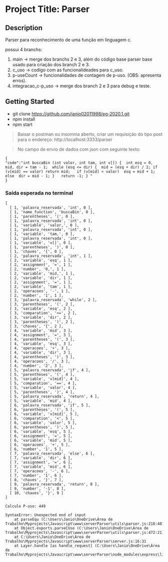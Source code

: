 # Project Title: Parser

## Description

Parser para reconhecimento de uma função em linguagem c.

possui 4 branchs: 

1. main -> merge dos branchs 2 e 3, além do código base parser base usado para criação dos branch 2 e 3.
2. c_uso -> codígo com as funcionalideades para c_uso. 
3. p-useCount -> funcionalidades de contagem de p-uso. (OBS: apresenta erros).
4. integracao_c-p_uso -> merge dos branch 2 e 3 para debug e teste. 

## Getting Started

* git clone https://github.com/janio02011998/eg-2020.1.git
* npm install
* npm start 

>Baixar o postman ou insomnia aberto, criar um requisição do tipo post para o endereço: http://localhost:3333/parser

>No campo de envio de dados com json com seguinte texto: 
```
{
"code":"int buscaBin (int valor, int tam, int v[]) {  int esq = 0, mid, dir = tam - 1;  while (esq <= dir) {  mid = (esq + dir) / 2; if (v[mid] == valor) return mid;   if (v[mid] < valor)  esq = mid + 1;  else  dir = mid - 1; }   return -1; } "
}
```

### Saída esperada no terminal
~~~
[
  [ 1, 'palavra_reservada', 'int', 0 ], 
  [ 1, 'name_function', 'buscaBin', 0 ],
  [ 1, 'parentheses', '(', 0 ],
  [ 1, 'palavra_reservada', 'int', 0 ],
  [ 1, 'variable', 'valor,', 0 ],
  [ 1, 'palavra_reservada', 'int', 0 ],
  [ 1, 'variable', 'tam,', 0 ],
  [ 1, 'palavra_reservada', 'int', 0 ],
  [ 1, 'variable', 'v[]', 0 ],
  [ 1, 'parentheses', ')', 0 ],
  [ 1, 'chaves', '{', 0 ],
  [ 2, 'palavra_reservada', 'int', 1 ],
  [ 2, 'variable', 'esq', 1 ],
  [ 2, 'assignment', '=', 1 ],
  [ 2, 'number', '0,', 1 ],
  [ 2, 'variable', 'mid,', 1 ],
  [ 2, 'variable', 'dir', 1 ],
  [ 2, 'assignment', '=', 1 ],
  [ 2, 'variable', 'tam', 1 ],
  [ 2, 'operacoes', '-', 1 ],
  [ 2, 'number', '1', 1 ],
  [ 3, 'palavra_reservada', 'while', 2 ],
  [ 3, 'parentheses', '(', 2 ],
  [ 3, 'variable', 'esq', 2 ],
  [ 3, 'comparation', '<=', 2 ],
  [ 3, 'variable', 'dir', 2 ],
  [ 3, 'parentheses', ')', 2 ],
  [ 3, 'chaves', '{', 2 ],
  [ 4, 'variable', 'mid', 3 ],
  [ 4, 'assignment', '=', 3 ],
  [ 4, 'parentheses', '(', 3 ],
  [ 4, 'variable', 'esq', 3 ],
  [ 4, 'operacoes', '+', 3 ],
  [ 4, 'variable', 'dir', 3 ],
  [ 4, 'parentheses', ')', 3 ],
  [ 4, 'operacoes', '/', 3 ],
  [ 4, 'number', '2', 3 ],
  [ 5, 'palavra_reservada', 'if', 4 ],
  [ 5, 'parentheses', '(', 4 ],
  [ 5, 'variable', 'v[mid]', 4 ],
  [ 5, 'comparation', '==', 4 ],
  [ 5, 'variable', 'valor', 4 ],
  [ 5, 'parentheses', ')', 4 ],
  [ 5, 'palavra_reservada', 'return', 4 ],
  [ 5, 'variable', 'mid', 4 ],
  [ 6, 'palavra_reservada', 'if', 5 ],
  [ 6, 'parentheses', '(', 5 ],
  [ 6, 'variable', 'v[mid]', 5 ],
  [ 6, 'comparation', '<', 5 ],
  [ 6, 'variable', 'valor', 5 ],
  [ 6, 'parentheses', ')', 5 ],
  [ 6, 'variable', 'esq', 5 ],
  [ 6, 'assignment', '=', 5 ],
  [ 6, 'variable', 'mid', 5 ],
  [ 6, 'operacoes', '+', 5 ],
  [ 6, 'number', '1', 5 ],
  [ 7, 'palavra_reservada', 'else', 6 ],
  [ 7, 'variable', 'dir', 6 ],
  [ 7, 'assignment', '=', 6 ],
  [ 7, 'variable', 'mid', 6 ],
  [ 7, 'operacoes', '-', 6 ],
  [ 7, 'number', '1', 6 ],
  [ 8, 'chaves', '}', 7 ],
  [ 9, 'palavra_reservada', 'return', 8 ],
  [ 9, 'number', '-1', 8 ],
  [ 10, 'chaves', '}', 9 ]
]

Calculo P-uso: 449

SyntaxError: Unexpected end of input 
    at parseEqu (C:\Users\Janio\OneDrive\Área de Trabalho\Myprojects\Javascript\www\serverParser\utils\parser.js:218:40)
    at Object.exports.parseCUse (C:\Users\Janio\OneDrive\Área de Trabalho\Myprojects\Javascript\www\serverParser\utils\parser.js:472:21)
    at C:\Users\Janio\OneDrive\Área de Trabalho\Myprojects\Javascript\www\serverParser\server.js:16:31
    at Layer.handle [as handle_request] (C:\Users\Janio\OneDrive\Área de Trabalho\Myprojects\Javascript\www\serverParser\node_modules\express\lib\router\layer.js:95:5)
~~~